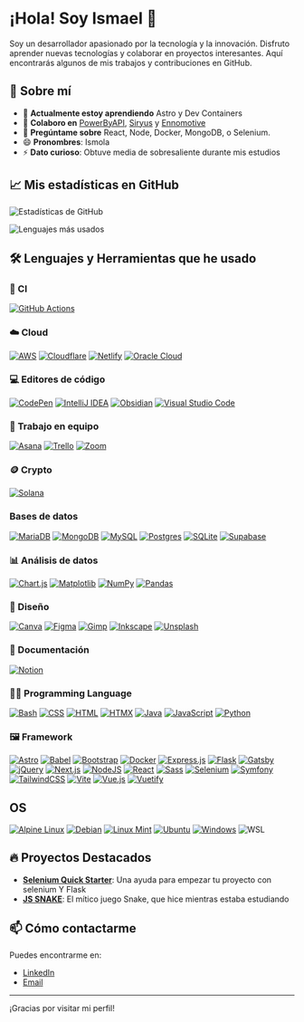 # ¡Hola! Soy Ismael 👋

Soy un desarrollador apasionado por la tecnología y la innovación. Disfruto aprender nuevas tecnologías y colaborar en proyectos interesantes. Aquí encontrarás algunos de mis trabajos y contribuciones en GitHub.

## 🚀 Sobre mí

- 🌱 **Actualmente estoy aprendiendo** Astro y Dev Containers
- 👯 **Colaboro en** [PowerByAPI](https://github.com/Power-By-API), [Siryus](https://siryus.es/) y [Ennomotive](https://www.ennomotive.com/)
- 💬 **Pregúntame sobre** React, Node, Docker, MongoDB, o Selenium.
- 😄 **Pronombres**: Ismola
- ⚡ **Dato curioso**: Obtuve media de sobresaliente durante mis estudios

## 📈 Mis estadísticas en GitHub

![Estadísticas de GitHub](https://github-readme-stats.vercel.app/api?username=ismola&show_icons=true&theme=white)

![Lenguajes más usados](https://github-readme-stats.vercel.app/api/top-langs/?username=ismola&layout=compact&theme=white)

## 🛠️ Lenguajes y Herramientas que he usado

### 🔎 CI 

[![GitHub Actions](https://img.shields.io/badge/GitHub_Actions-2088FF?logo=github-actions&logoColor=white)](#)

### ☁️ Cloud

[![AWS](https://img.shields.io/badge/AWS-%23FF9900.svg?logo=amazon-web-services&logoColor=white)](#)
[![Cloudflare](https://img.shields.io/badge/Cloudflare-F38020?logo=Cloudflare&logoColor=white)](#)
[![Netlify](https://img.shields.io/badge/Netlify-%23000000.svg?logo=netlify&logoColor=#00C7B7)](#)
[![Oracle Cloud](https://custom-icon-badges.demolab.com/badge/Oracle%20Cloud-F80000?logo=oracle&logoColor=white)](#)

### 💻 Editores de código

[![CodePen](https://img.shields.io/badge/CodePen-white?&logo=codepen&logoColor=black)](#)
[![IntelliJ IDEA](https://img.shields.io/badge/IntelliJIDEA-000000.svg?logo=intellij-idea&logoColor=white)](#)
[![Obsidian](https://img.shields.io/badge/Obsidian-%23483699.svg?&logo=obsidian&logoColor=white)](#)
[![Visual Studio Code](https://custom-icon-badges.demolab.com/badge/Visual%20Studio%20Code-0078d7.svg?logo=vsc&logoColor=white)](#)

### 🤝 Trabajo en equipo
[![Asana](https://img.shields.io/badge/Asana-F06A6A?logo=asana&logoColor=fff)](#)
[![Trello](https://img.shields.io/badge/Trello-0052CC?logo=trello&logoColor=fff)](#)
[![Zoom](https://img.shields.io/badge/Zoom-2D8CFF?logo=zoom&logoColor=white)](#)

### 🪙 Crypto

[![Solana](https://img.shields.io/badge/Solana-9945FF?logo=solana&logoColor=fff)](#)

### Bases de datos

[![MariaDB](https://img.shields.io/badge/MariaDB-003545?logo=mariadb&logoColor=white)](#)
[![MongoDB](https://img.shields.io/badge/MongoDB-%234ea94b.svg?logo=mongodb&logoColor=white)](#)
[![MySQL](https://img.shields.io/badge/MySQL-4479A1?logo=mysql&logoColor=fff)](#)
[![Postgres](https://img.shields.io/badge/Postgres-%23316192.svg?logo=postgresql&logoColor=white)](#)
[![SQLite](https://img.shields.io/badge/SQLite-%2307405e.svg?logo=sqlite&logoColor=white)](#)
[![Supabase](https://img.shields.io/badge/Supabase-3FCF8E?logo=supabase&logoColor=fff)](#)

### 📊 Análisis de datos

[![Chart.js](https://img.shields.io/badge/Chart.js-FF6384?logo=chartdotjs&logoColor=fff)](#)
[![Matplotlib](https://custom-icon-badges.demolab.com/badge/Matplotlib-71D291?logo=matplotlib&logoColor=fff)](#)
[![NumPy](https://img.shields.io/badge/NumPy-4DABCF?logo=numpy&logoColor=fff)](#)
[![Pandas](https://img.shields.io/badge/Pandas-150458?logo=pandas&logoColor=fff)](#)

### 🎨 Diseño

[![Canva](https://img.shields.io/badge/Canva-%2300C4CC.svg?&logo=Canva&logoColor=white)](#)
[![Figma](https://img.shields.io/badge/Figma-F24E1E?logo=figma&logoColor=white)](#)
[![Gimp](https://img.shields.io/badge/Gimp-5C5543?logo=gimp&logoColor=white)](#)
[![Inkscape](https://img.shields.io/badge/Inkscape-000000?logo=Inkscape&logoColor=white)](#)
[![Unsplash](https://img.shields.io/badge/Unsplash-000000?logo=Unsplash&logoColor=white)](#)

### 📄 Documentación

[![Notion](https://img.shields.io/badge/Notion-000?logo=notion&logoColor=fff)](#)

### 🧑‍💻 Programming Language

[![Bash](https://img.shields.io/badge/Bash-4EAA25?logo=gnubash&logoColor=fff)](#)
[![CSS](https://img.shields.io/badge/CSS-1572B6?logo=css3&logoColor=fff)](#)
[![HTML](https://img.shields.io/badge/HTML-%23E34F26.svg?logo=html5&logoColor=white)](#)
[![HTMX](https://img.shields.io/badge/HTMX-36C?logo=htmx&logoColor=fff)](#)
[![Java](https://img.shields.io/badge/Java-%23ED8B00.svg?logo=openjdk&logoColor=white)](#)
[![JavaScript](https://img.shields.io/badge/JavaScript-F7DF1E?logo=javascript&logoColor=000)](#)
[![Python](https://img.shields.io/badge/Python-3776AB?logo=python&logoColor=fff)](#)


### 🖼️ Framework

[![Astro](https://img.shields.io/badge/Astro-BC52EE?logo=astro&logoColor=fff)](#)
[![Babel](https://img.shields.io/badge/Babel-F9DC3E?logo=babel&logoColor=000)](#)
[![Bootstrap](https://img.shields.io/badge/Bootstrap-7952B3?logo=bootstrap&logoColor=fff)](#)
[![Docker](https://img.shields.io/badge/Docker-2496ED?logo=docker&logoColor=fff)](#)
[![Express.js](https://img.shields.io/badge/Express.js-%23404d59.svg?logo=express&logoColor=%2361DAFB)](#)
[![Flask](https://img.shields.io/badge/Flask-000?logo=flask&logoColor=fff)](#)
[![Gatsby](https://img.shields.io/badge/Gatsby-%23663399.svg?logo=gatsby&logoColor=white)](#)
[![jQuery](https://img.shields.io/badge/jQuery-0769AD?logo=jquery&logoColor=fff)](#)
[![Next.js](https://img.shields.io/badge/Next.js-black?logo=next.js&logoColor=white)](#)
[![NodeJS](https://img.shields.io/badge/Node.js-6DA55F?logo=node.js&logoColor=white)](#)
[![React](https://img.shields.io/badge/React-%2320232a.svg?logo=react&logoColor=%2361DAFB)](#)
[![Sass](https://img.shields.io/badge/Sass-C69?logo=sass&logoColor=fff)](#)
[![Selenium](https://img.shields.io/badge/Selenium-43B02A?logo=selenium&logoColor=fff)](#)
[![Symfony](https://img.shields.io/badge/Symfony-black?logo=symfony)](#)
[![TailwindCSS](https://img.shields.io/badge/Tailwind%20CSS-%2338B2AC.svg?logo=tailwind-css&logoColor=white)](#)
[![Vite](https://img.shields.io/badge/Vite-646CFF?logo=vite&logoColor=fff)](#)
[![Vue.js](https://img.shields.io/badge/Vue.js-4FC08D?logo=vuedotjs&logoColor=fff)](#)
[![Vuetify](https://img.shields.io/badge/Vuetify-1867C0?logo=vuetify&logoColor=fff)](#)

## OS

[![Alpine Linux](https://img.shields.io/badge/Alpine%20Linux-0D597F?logo=alpinelinux&logoColor=fff)](#)
[![Debian](https://img.shields.io/badge/Debian-A81D33?logo=debian&logoColor=fff)](#)
[![Linux Mint](https://img.shields.io/badge/Linux%20Mint-87CF3E?logo=linuxmint&logoColor=fff)](#)
[![Ubuntu](https://img.shields.io/badge/Ubuntu-E95420?logo=ubuntu&logoColor=white)](#)
[![Windows](https://custom-icon-badges.demolab.com/badge/Windows-0078D6?logo=windows11&logoColor=white)](#)
![WSL](https://img.shields.io/badge/-WSL-black?style=flat-square&logo=linux)

## 🔥 Proyectos Destacados

- [**Selenium Quick Starter**](https://github.com/Ismola/selenium-scraper-quickstarter): Una ayuda para empezar tu proyecto con selenium Y Flask
- [**JS SNAKE**](https://github.com/Ismola/JS-Snake): El mítico juego Snake, que hice mientras estaba estudiando

## 📫 Cómo contactarme

Puedes encontrarme en:

- [LinkedIn](https://www.linkedin.com/in/ismatrevi/)
- [Email](mailto:ismatrevimart@gmail.com)

---

¡Gracias por visitar mi perfil!

